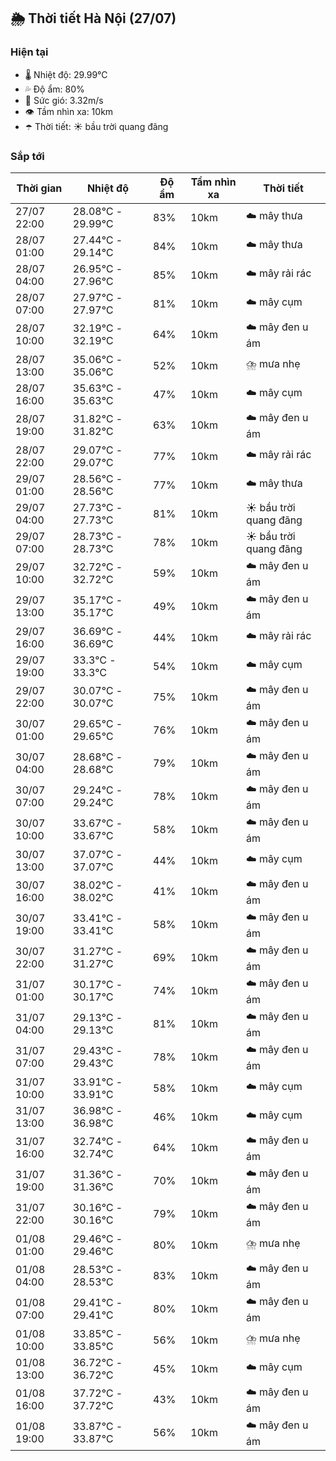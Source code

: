 ## 🌦️ Thời tiết Hà Nội (27/07)

### Hiện tại

- 🌡️ Nhiệt độ: 29.99℃
- 💦 Độ ẩm: 80%
- 💨 Sức gió: 3.32m/s
- 👁️ Tầm nhìn xa: 10km
- ☂️ Thời tiết: ☀️ bầu trời quang đãng

### Sắp tới

| Thời gian | Nhiệt độ | Độ ẩm | Tầm nhìn xa | Thời tiết |
| --- | --- | --- | --- | --- |
| 27/07 22:00 | 28.08℃ - 29.99℃ | 83% | 10km | ☁️ mây thưa |
| 28/07 01:00 | 27.44℃ - 29.14℃ | 84% | 10km | ☁️ mây thưa |
| 28/07 04:00 | 26.95℃ - 27.96℃ | 85% | 10km | ☁️ mây rải rác |
| 28/07 07:00 | 27.97℃ - 27.97℃ | 81% | 10km | ☁️ mây cụm |
| 28/07 10:00 | 32.19℃ - 32.19℃ | 64% | 10km | ☁️ mây đen u ám |
| 28/07 13:00 | 35.06℃ - 35.06℃ | 52% | 10km | ⛈️ mưa nhẹ |
| 28/07 16:00 | 35.63℃ - 35.63℃ | 47% | 10km | ☁️ mây cụm |
| 28/07 19:00 | 31.82℃ - 31.82℃ | 63% | 10km | ☁️ mây đen u ám |
| 28/07 22:00 | 29.07℃ - 29.07℃ | 77% | 10km | ☁️ mây rải rác |
| 29/07 01:00 | 28.56℃ - 28.56℃ | 77% | 10km | ☁️ mây thưa |
| 29/07 04:00 | 27.73℃ - 27.73℃ | 81% | 10km | ☀️ bầu trời quang đãng |
| 29/07 07:00 | 28.73℃ - 28.73℃ | 78% | 10km | ☀️ bầu trời quang đãng |
| 29/07 10:00 | 32.72℃ - 32.72℃ | 59% | 10km | ☁️ mây đen u ám |
| 29/07 13:00 | 35.17℃ - 35.17℃ | 49% | 10km | ☁️ mây đen u ám |
| 29/07 16:00 | 36.69℃ - 36.69℃ | 44% | 10km | ☁️ mây rải rác |
| 29/07 19:00 | 33.3℃ - 33.3℃ | 54% | 10km | ☁️ mây cụm |
| 29/07 22:00 | 30.07℃ - 30.07℃ | 75% | 10km | ☁️ mây đen u ám |
| 30/07 01:00 | 29.65℃ - 29.65℃ | 76% | 10km | ☁️ mây đen u ám |
| 30/07 04:00 | 28.68℃ - 28.68℃ | 79% | 10km | ☁️ mây đen u ám |
| 30/07 07:00 | 29.24℃ - 29.24℃ | 78% | 10km | ☁️ mây đen u ám |
| 30/07 10:00 | 33.67℃ - 33.67℃ | 58% | 10km | ☁️ mây đen u ám |
| 30/07 13:00 | 37.07℃ - 37.07℃ | 44% | 10km | ☁️ mây cụm |
| 30/07 16:00 | 38.02℃ - 38.02℃ | 41% | 10km | ☁️ mây đen u ám |
| 30/07 19:00 | 33.41℃ - 33.41℃ | 58% | 10km | ☁️ mây đen u ám |
| 30/07 22:00 | 31.27℃ - 31.27℃ | 69% | 10km | ☁️ mây đen u ám |
| 31/07 01:00 | 30.17℃ - 30.17℃ | 74% | 10km | ☁️ mây đen u ám |
| 31/07 04:00 | 29.13℃ - 29.13℃ | 81% | 10km | ☁️ mây đen u ám |
| 31/07 07:00 | 29.43℃ - 29.43℃ | 78% | 10km | ☁️ mây đen u ám |
| 31/07 10:00 | 33.91℃ - 33.91℃ | 58% | 10km | ☁️ mây cụm |
| 31/07 13:00 | 36.98℃ - 36.98℃ | 46% | 10km | ☁️ mây cụm |
| 31/07 16:00 | 32.74℃ - 32.74℃ | 64% | 10km | ☁️ mây đen u ám |
| 31/07 19:00 | 31.36℃ - 31.36℃ | 70% | 10km | ☁️ mây đen u ám |
| 31/07 22:00 | 30.16℃ - 30.16℃ | 79% | 10km | ☁️ mây đen u ám |
| 01/08 01:00 | 29.46℃ - 29.46℃ | 80% | 10km | ⛈️ mưa nhẹ |
| 01/08 04:00 | 28.53℃ - 28.53℃ | 83% | 10km | ☁️ mây đen u ám |
| 01/08 07:00 | 29.41℃ - 29.41℃ | 80% | 10km | ☁️ mây đen u ám |
| 01/08 10:00 | 33.85℃ - 33.85℃ | 56% | 10km | ⛈️ mưa nhẹ |
| 01/08 13:00 | 36.72℃ - 36.72℃ | 45% | 10km | ☁️ mây cụm |
| 01/08 16:00 | 37.72℃ - 37.72℃ | 43% | 10km | ☁️ mây đen u ám |
| 01/08 19:00 | 33.87℃ - 33.87℃ | 56% | 10km | ☁️ mây đen u ám |
